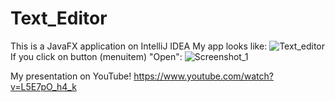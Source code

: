 # Text_Editor
This is a JavaFX application on IntelliJ IDEA
My app looks like:
![Text_editor](https://user-images.githubusercontent.com/73142059/111890673-f12aea80-8a15-11eb-958c-51fe053996f1.png)
If you click on button (menuitem) "Open":
![Screenshot_1](https://user-images.githubusercontent.com/73142059/111890687-19b2e480-8a16-11eb-97f3-ed1fe42ede6f.png)

My presentation on YouTube!
https://www.youtube.com/watch?v=L5E7pO_h4_k
